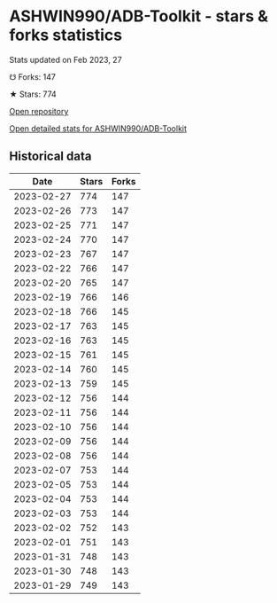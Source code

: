 # ASHWIN990/ADB-Toolkit - stars & forks statistics

Stats updated on Feb 2023, 27

☋ Forks: 147

★ Stars: 774

[Open repository](https://github.com/ASHWIN990/ADB-Toolkit)

[Open detailed stats for ASHWIN990/ADB-Toolkit](https://reviewgithub.com/rep/ASHWIN990/ADB-Toolkit)

## Historical data
| Date | Stars | Forks |
|------|-------|-------|
| 2023-02-27 | 774 | 147 | 
| 2023-02-26 | 773 | 147 | 
| 2023-02-25 | 771 | 147 | 
| 2023-02-24 | 770 | 147 | 
| 2023-02-23 | 767 | 147 | 
| 2023-02-22 | 766 | 147 | 
| 2023-02-20 | 765 | 147 | 
| 2023-02-19 | 766 | 146 | 
| 2023-02-18 | 766 | 145 | 
| 2023-02-17 | 763 | 145 | 
| 2023-02-16 | 763 | 145 | 
| 2023-02-15 | 761 | 145 | 
| 2023-02-14 | 760 | 145 | 
| 2023-02-13 | 759 | 145 | 
| 2023-02-12 | 756 | 144 | 
| 2023-02-11 | 756 | 144 | 
| 2023-02-10 | 756 | 144 | 
| 2023-02-09 | 756 | 144 | 
| 2023-02-08 | 756 | 144 | 
| 2023-02-07 | 753 | 144 | 
| 2023-02-05 | 753 | 144 | 
| 2023-02-04 | 753 | 144 | 
| 2023-02-03 | 753 | 144 | 
| 2023-02-02 | 752 | 143 | 
| 2023-02-01 | 751 | 143 | 
| 2023-01-31 | 748 | 143 | 
| 2023-01-30 | 748 | 143 | 
| 2023-01-29 | 749 | 143 | 

